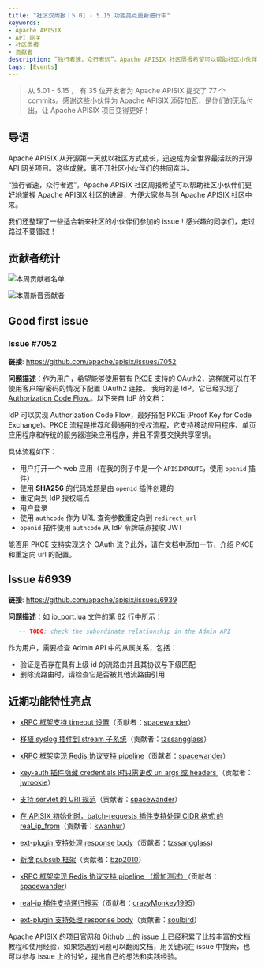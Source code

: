 ```yaml
---
title: "社区双周报｜5.01 - 5.15 功能亮点更新进行中"
keywords: 
- Apache APISIX
- API 网关
- 社区周报
- 贡献者
description: “独行者速，众行者远”。Apache APISIX 社区周报希望可以帮助社区小伙伴们更好地掌握 Apache APISIX 社区的每周进展，方便大家参与到 Apache APISIX 社区中来。
tags: [Events]
---
```


> 从 5.01 - 5.15 ， 有 35 位开发者为 Apache APISIX 提交了 77 个 commits。感谢这些小伙伴为 Apache APISIX 添砖加瓦，是你们的无私付出，让 Apache APISIX 项目变得更好！

<!--truncate-->

## 导语

Apache APISIX 从开源第一天就以社区方式成长，迅速成为全世界最活跃的开源 API 网关项目。这些成就，离不开社区小伙伴们的共同奋斗。

“独行者速，众行者远”。Apache APISIX 社区周报希望可以帮助社区小伙伴们更好地掌握 Apache APISIX 社区的进展，方便大家参与到 Apache APISIX 社区中来。

我们还整理了一些适合新来社区的小伙伴们参加的 issue！感兴趣的同学们，走过路过不要错过！

## 贡献者统计

![本周贡献者名单](https://static.apiseven.com/202108/1652939409552-1bae4e92-f70a-4715-9ba0-fb0dff31ebf9.png)

![本周新晋贡献者](https://static.apiseven.com/202108/1652939511212-d95ad226-f8ff-41b7-a4c5-03ac049b4d5c.png)

## Good first issue

### Issue #7052

**链接**: https://github.com/apache/apisix/issues/7052

**问题描述**：作为用户，希望能够使用带有 [PKCE](https://oauth.net/2/pkce/) 支持的 OAuth2，这样就可以在不使用客户端/密码的情况下配置 OAuth2 连接。 我用的是 IdP。它已经实现了 [Authorization Code Flow.](https://openid.net/specs/openid-connect-core-1_0.html#CodeFlowAuth)。以下来自 IdP 的文档：

IdP 可以实现 Authorization Code Flow，最好搭配 PKCE (Proof Key for Code Exchange)。PKCE 流程是推荐和最通用的授权流程，它支持移动应用程序、单页应用程序和传统的服务器渲染应用程序，并且不需要交换共享密钥。

具体流程如下：

- 用户打开一个 web 应用（在我的例子中是一个 `APISIXROUTE`，使用 `openid` 插件）
- 使用 **SHA256** 的代码难题是由 `openid` 插件创建的
- 重定向到 IdP 授权端点
- 用户登录
- 使用 `authcode` 作为 URL 查询参数重定向到 `redirect_url`
- `openid` 插件使用 `authcode` 从 IdP 令牌端点接收 JWT

能否用 PKCE 支持实现这个 OAuth 流？此外，请在文档中添加一节，介绍 PKCE 和重定向 url 的配置。

## Issue #6939

**链接**: https://github.com/apache/apisix/issues/6939

**问题描述**：如 [ip_port.lua](https://github.com/apache/apisix/blob/dbe7eeebba06229d4a8df75263f2a78301cc1ca0/apisix/stream/router/ip_port.lua#L82) 文件的第 82 行中所示：

```Lua
   -- TODO: check the subordinate relationship in the Admin API 
```   

作为用户，需要检查 Admin API 中的从属关系，包括：

- 验证是否存在具有上级 id 的流路由并且其协议与下级匹配
- 删除流路由时，请检查它是否被其他流路由引用

## 近期功能特性亮点

- [xRPC 框架支持 timeout 设置](https://github.com/apache/apisix/pull/6965)（贡献者：[spacewander](https://github.com/spacewander)）

- [移植 syslog 插件到 stream 子系统](https://github.com/apache/apisix/pull/6953)（贡献者：[tzssangglass](https://github.com/tzssangglass)）

- [xRPC 框架实现 Redis 协议支持 pipeline](https://github.com/apache/apisix/pull/6959)（贡献者：[spacewander](https://github.com/spacewander)）

- [key-auth 插件隐藏 credentials 时只需更改 uri args 或 headers ](https://github.com/apache/apisix/pull/6991)（贡献者：[jwrookie](https://github.com/jwrookie)）

- [支持 servlet 的 URI 规范](https://github.com/apache/apisix/pull/6984)（贡献者：[spacewander](https://github.com/spacewander)）

- [在 APISIX 初始化时，batch-requests 插件支持处理 CIDR 格式 的 real_ip_from](https://github.com/apache/apisix/pull/6981)（贡献者：[kwanhur](https://github.com/kwanhur)）

- [ext-plugin 支持处理 response body](https://github.com/apache/apisix/pull/6960)（贡献者：[tzssangglass](https://github.com/tzssangglass))

- [新增 pubsub 框架](https://github.com/apache/apisix/pull/7028)（贡献者：[bzp2010](https://github.com/bzp2010)）

- [xRPC 框架实现 Redis 协议支持 pipeline （增加测试）](https://github.com/apache/apisix/pull/7031)（贡献者：[spacewander](https://github.com/spacewander)）

- [real-ip 插件支持递归搜索](https://github.com/apache/apisix/pull/6988)（贡献者：[crazyMonkey1995](https://github.com/crazyMonkey1995)）

- [ext-plugin 支持处理 response body](https://github.com/apache/apisix/pull/6968)（贡献者：[soulbird](https://github.com/soulbird)）

Apache APISIX 的项目官网和 Github 上的 issue 上已经积累了比较丰富的文档教程和使用经验，如果您遇到问题可以翻阅文档，用关键词在 issue 中搜索，也可以参与 issue 上的讨论，提出自己的想法和实践经验。

